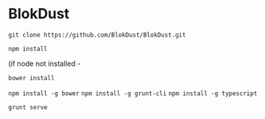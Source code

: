 BlokDust
========



`git clone https://github.com/BlokDust/BlokDust.git`

`npm install`

(if node not installed -

`bower install`

`npm install -g bower`
`npm install -g grunt-cli`
`npm install -g typescript`

`grunt serve`

